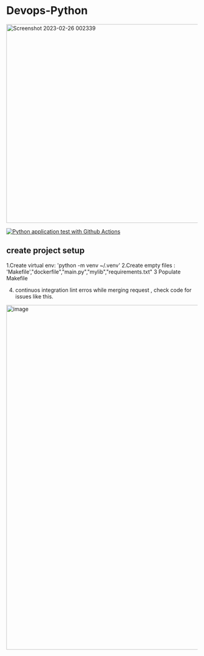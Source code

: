 # Devops-Python
<img width="523" alt="Screenshot 2023-02-26 002339" src="https://user-images.githubusercontent.com/84982825/221374662-59746654-53f0-45bf-a395-232e096128e4.png">

[![Python application test with Github Actions](https://github.com/Anujpathak22/devops-python/actions/workflows/devops.yml/badge.svg)](https://github.com/Anujpathak22/devops-python/actions/workflows/devops.yml)

## create project setup

1.Create virtual env: 'python -m venv ~/.venv'
2.Create empty files : 'Makefile',"dockerfile","main.py","mylib","requirements.txt"
3 Populate Makefile


4. continuos integration lint erros while merging request , check code for issues like this.
<img width="907" alt="image" src="https://user-images.githubusercontent.com/84982825/221431784-b238afca-be72-42f9-9e9f-a38666634cc6.png">

